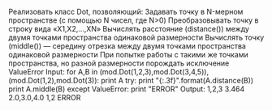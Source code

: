 Реализовать клаcc Dot, позволяющий:
Задавать точку в N-мерном пространстве (с помощью N чисел, где N>0)
Преобразовывать точку в строку вида «X1,X2,…,XN»
Вычислять расстояние (distance()) между двумя точками пространства одинаковой размерности
Вычислять точку (middle()) — середину отрезка между двумя точками пространства одинаковой размерности
При попытке работы с такими же точками пространства, но разной размерности порождать исключение ValueError
Input:
   for A,B in (mod.Dot(1,2,3),mod.Dot(3,4,5)), (mod.Dot(1,2),mod.Dot(3)):
     print A
     try:
       print "{:.3f}".format(A.distance(B))
       print A.middle(B)
     except ValueError:
       print "ERROR"
Output:
 1,2,3
 3.464
 2.0,3.0,4.0
 1,2
 ERROR
